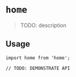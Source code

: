 # `home`

> TODO: description

## Usage

```
import home from 'home';

// TODO: DEMONSTRATE API
```

